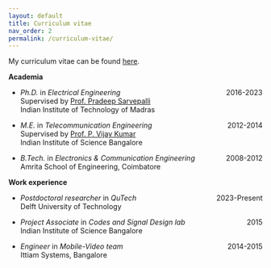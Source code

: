 ```yaml
---
layout: default
title: Curriculum vitae
nav_order: 2
permalink: /curriculum-vitae/
---
```


My curriculum vitae can be found [here](/Kaushik_CV.pdf).

**Academia**

- _Ph.D._ in _Electrical Engineering_
<span style="float:right"> 2016-2023 </span>
<br> Supervised by [Prof. Pradeep Sarvepalli](https://www.ee.iitm.ac.in/pradeep/)
<br> Indian Institute of Technology of Madras

- _M.E._ in _Telecommunication Engineering_
<span style="float:right"> 2012-2014 </span>
<br> Supervised by [Prof. P. Vijay Kumar](https://ece.iisc.ac.in/~pvkece/)
<br> Indian Institute of Science Bangalore

- _B.Tech._ in _Electronics & Communication Engineering_
<span style="float:right"> 2008-2012 </span>
<br> Amrita School of Engineering, Coimbatore

**Work experience**
- _Postdoctoral researcher_ in _QuTech_
<span style="float:right"> 2023-Present </span>
<br> Delft University of Technology

- _Project Associate_ in _Codes and Signal Design lab_
<span style="float:right"> 2015 </span>
<br> Indian Institute of Science Bangalore

- _Engineer_ in _Mobile-Video team_
<span style="float:right"> 2014-2015 </span>
<br> Ittiam Systems, Bangalore
